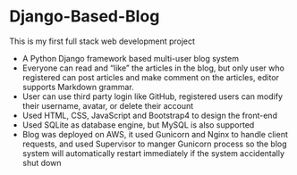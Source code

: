 # Django-Based-Blog
This is my first full stack web development project

* A Python Django framework based multi-user blog system
* Everyone can read and “like” the articles in the blog, but only user who registered can post articles and make comment on the articles, editor supports Markdown grammar. 
*	User can use third party login like GitHub, registered users can modify their username, avatar, or delete their account
*	Used HTML, CSS, JavaScript and Bootstrap4 to design the front-end 
*	Used SQLite as database engine, but MySQL is also supported 
*	Blog was deployed on AWS, it used Gunicorn and Nginx to handle client requests, and used Supervisor to manger Gunicorn process so the blog system will automatically restart immediately if the system accidentally shut down 

